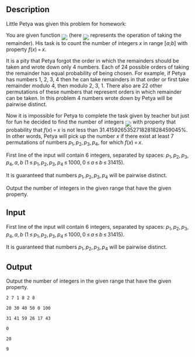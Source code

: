 ## Description

<div><p>Little Petya was given this problem for homework:</p><p>You are given function <img align="middle" class="tex-formula" src="file://lpu4yNZo.png" style="max-width: 100.0%;max-height: 100.0%;"> (here <img align="middle" class="tex-formula" src="file://34YOmf0R.png" style="max-width: 100.0%;max-height: 100.0%;"> represents the operation of taking the remainder). His task is to count the number of integers <span class="tex-span"><i>x</i></span> in range <span class="tex-span">[<i>a</i>;<i>b</i>]</span> with property <span class="tex-span"><i>f</i>(<i>x</i>) = <i>x</i></span>.</p><p>It is a pity that Petya forgot the order in which the remainders should be taken and wrote down only 4 numbers. Each of 24 possible orders of taking the remainder has equal probability of being chosen. For example, if Petya has numbers 1, 2, 3, 4 then he can take remainders in that order or first take remainder modulo 4, then modulo 2, 3, 1. There also are 22 other permutations of these numbers that represent orders in which remainder can be taken. In this problem 4 numbers wrote down by Petya will be pairwise distinct.</p><p>Now it is impossible for Petya to complete the task given by teacher but just for fun he decided to find the number of integers <img align="middle" class="tex-formula" src="file://VRL5WJ4z.png" style="max-width: 100.0%;max-height: 100.0%;"> with property that probability that <span class="tex-span"><i>f</i>(<i>x</i>) = <i>x</i></span> is not less than <span class="tex-span">31.4159265352718281828459045%</span>. In other words, Petya will pick up the number <span class="tex-span"><i>x</i></span> if there exist at least <span class="tex-span">7</span> permutations of numbers <span class="tex-span"><i>p</i><sub class="lower-index">1</sub>, <i>p</i><sub class="lower-index">2</sub>, <i>p</i><sub class="lower-index">3</sub>, <i>p</i><sub class="lower-index">4</sub></span>, for which <span class="tex-span"><i>f</i>(<i>x</i>) = <i>x</i></span>.</p></div><div class="input-specification"><p>First line of the input will contain 6 integers, separated by spaces: <span class="tex-span"><i>p</i><sub class="lower-index">1</sub>, <i>p</i><sub class="lower-index">2</sub>, <i>p</i><sub class="lower-index">3</sub>, <i>p</i><sub class="lower-index">4</sub>, <i>a</i>, <i>b</i></span> (<span class="tex-span">1 ≤ <i>p</i><sub class="lower-index">1</sub>, <i>p</i><sub class="lower-index">2</sub>, <i>p</i><sub class="lower-index">3</sub>, <i>p</i><sub class="lower-index">4</sub> ≤ 1000, 0 ≤ <i>a</i> ≤ <i>b</i> ≤ 31415</span>). </p><p>It is guaranteed that numbers <span class="tex-span"><i>p</i><sub class="lower-index">1</sub>, <i>p</i><sub class="lower-index">2</sub>, <i>p</i><sub class="lower-index">3</sub>, <i>p</i><sub class="lower-index">4</sub></span> will be pairwise distinct.</p></div><div class="output-specification"><p>Output the number of integers in the given range that have the given property.</p></div>

## Input

<p>First line of the input will contain 6 integers, separated by spaces: <span class="tex-span"><i>p</i><sub class="lower-index">1</sub>, <i>p</i><sub class="lower-index">2</sub>, <i>p</i><sub class="lower-index">3</sub>, <i>p</i><sub class="lower-index">4</sub>, <i>a</i>, <i>b</i></span> (<span class="tex-span">1 ≤ <i>p</i><sub class="lower-index">1</sub>, <i>p</i><sub class="lower-index">2</sub>, <i>p</i><sub class="lower-index">3</sub>, <i>p</i><sub class="lower-index">4</sub> ≤ 1000, 0 ≤ <i>a</i> ≤ <i>b</i> ≤ 31415</span>). </p><p>It is guaranteed that numbers <span class="tex-span"><i>p</i><sub class="lower-index">1</sub>, <i>p</i><sub class="lower-index">2</sub>, <i>p</i><sub class="lower-index">3</sub>, <i>p</i><sub class="lower-index">4</sub></span> will be pairwise distinct.</p>

## Output

<p>Output the number of integers in the given range that have the given property.</p>





```input1
2 7 1 8 2 8

```




```input2
20 30 40 50 0 100

```




```input3
31 41 59 26 17 43

```




```output1
0

```




```output2
20

```




```output3
9

```


